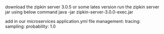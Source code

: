 download the zipkin server 3.0.5 or some lates version
run the zipkin server jar using below command
java -jar zipkin-server-3.0.0-exec.jar

add in our microservices application.yml file 
  management:
   tracing:
    sampling:
      probability: 1.0
